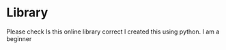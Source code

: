 # Library
Please check Is this online library correct
I created this using python. I am a beginner 
